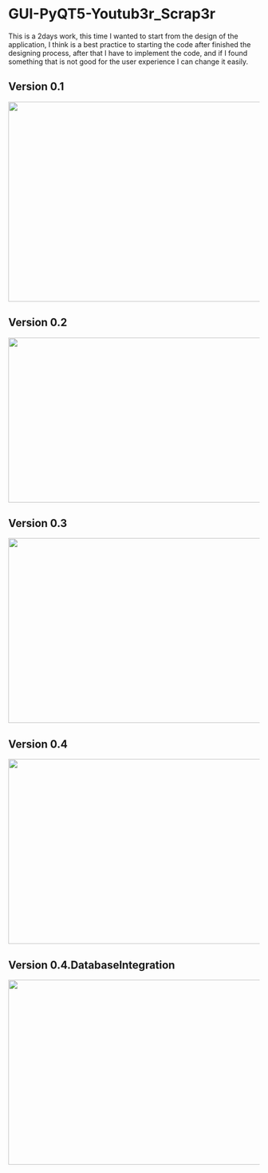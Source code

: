 # GUI-PyQT5-Youtub3r_Scrap3r

This is a 2days work, this time I wanted to start from the design of the application, I think is a best practice to starting the code after finished the designing process, after that I have to implement the code, and if I found something that is not good for the user experience I can change it easily.

## Version 0.1
<img src="https://user-images.githubusercontent.com/97179746/160294267-572cddf3-1508-436e-a112-1d28cf686bdf.png" width="600" height="400" />

## Version 0.2
<img src="https://user-images.githubusercontent.com/97179746/160380980-510b382f-06f0-4b4a-a939-96dc17a5e469.png" width="600" height="330" />

## Version 0.3
<img src="https://user-images.githubusercontent.com/97179746/160888332-0b43fa11-411c-43a5-84cd-25a7a6cc6ce4.png" width="600" height="370" />

## Version 0.4
<img src="https://user-images.githubusercontent.com/97179746/164894513-27114e68-2b38-422e-b47c-cc80def66908.png" width="700" height="370" />

## Version 0.4.DatabaseIntegration
<img src="https://user-images.githubusercontent.com/97179746/164894513-27114e68-2b38-422e-b47c-cc80def66908.png" width="700" height="370" />
